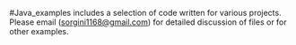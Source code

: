 #Java_examples includes a selection of code written for various projects. Please email (sorgini1168@gmail.com) for detailed discussion of files or for other examples.
